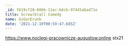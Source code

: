 ```yaml
---
_id: f619cf20-6066-11ec-b6cb-97445a6ad71e
title: Screw(b)all Comedy
name: GiGarErunk
date: '2021-12-19T00:59:47.685Z'
---
```

https://www.noclegi-pracownicze-augustow.online 
stx21
